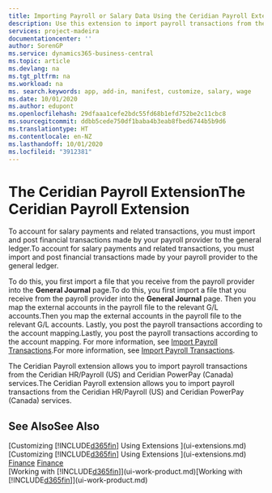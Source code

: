 ```yaml
---
title: Importing Payroll or Salary Data Using the Ceridian Payroll Extension | Microsoft Docs
description: Use this extension to import payroll transactions from the Ceridian HR/Payroll (US) and Ceridian PowerPay (Canada) services.
services: project-madeira
documentationcenter: ''
author: SorenGP
ms.service: dynamics365-business-central
ms.topic: article
ms.devlang: na
ms.tgt_pltfrm: na
ms.workload: na
ms. search.keywords: app, add-in, manifest, customize, salary, wage
ms.date: 10/01/2020
ms.author: edupont
ms.openlocfilehash: 29dfaaa1cefe2bdc55fd68b1efd752be2c11cbc8
ms.sourcegitcommit: ddbb5cede750df1baba4b3eab8fbed6744b5b9d6
ms.translationtype: HT
ms.contentlocale: en-NZ
ms.lasthandoff: 10/01/2020
ms.locfileid: "3912381"
---
```

# <a name="the-ceridian-payroll-extension"></a><span data-ttu-id="f092e-103">The Ceridian Payroll Extension</span><span class="sxs-lookup"><span data-stu-id="f092e-103">The Ceridian Payroll Extension</span></span>
<span data-ttu-id="f092e-104">To account for salary payments and related transactions, you must import and post financial transactions made by your payroll provider to the general ledger.</span><span class="sxs-lookup"><span data-stu-id="f092e-104">To account for salary payments and related transactions, you must import and post financial transactions made by your payroll provider to the general ledger.</span></span>

<span data-ttu-id="f092e-105">To do this, you first import a file that you receive from the payroll provider into the **General Journal** page.</span><span class="sxs-lookup"><span data-stu-id="f092e-105">To do this, you first import a file that you receive from the payroll provider into the **General Journal** page.</span></span> <span data-ttu-id="f092e-106">Then you map the external accounts in the payroll file to the relevant G/L accounts.</span><span class="sxs-lookup"><span data-stu-id="f092e-106">Then you map the external accounts in the payroll file to the relevant G/L accounts.</span></span> <span data-ttu-id="f092e-107">Lastly, you post the payroll transactions according to the account mapping.</span><span class="sxs-lookup"><span data-stu-id="f092e-107">Lastly, you post the payroll transactions according to the account mapping.</span></span> <span data-ttu-id="f092e-108">For more information, see [Import Payroll Transactions](finance-how-import-payroll-transactions.md).</span><span class="sxs-lookup"><span data-stu-id="f092e-108">For more information, see [Import Payroll Transactions](finance-how-import-payroll-transactions.md).</span></span>

<span data-ttu-id="f092e-109">The Ceridian Payroll extension allows you to import payroll transactions from the Ceridian HR/Payroll (US) and Ceridian PowerPay (Canada) services.</span><span class="sxs-lookup"><span data-stu-id="f092e-109">The Ceridian Payroll extension allows you to import payroll transactions from the Ceridian HR/Payroll (US) and Ceridian PowerPay (Canada) services.</span></span>

## <a name="see-also"></a><span data-ttu-id="f092e-110">See Also</span><span class="sxs-lookup"><span data-stu-id="f092e-110">See Also</span></span>
<span data-ttu-id="f092e-111">[Customizing [!INCLUDE[d365fin](includes/d365fin_md.md)] Using Extensions ](ui-extensions.md)  </span><span class="sxs-lookup"><span data-stu-id="f092e-111">[Customizing [!INCLUDE[d365fin](includes/d365fin_md.md)] Using Extensions ](ui-extensions.md)  </span></span>  
<span data-ttu-id="f092e-112">[Finance](finance.md)  </span><span class="sxs-lookup"><span data-stu-id="f092e-112">[Finance](finance.md)  </span></span>  
<span data-ttu-id="f092e-113">[Working with [!INCLUDE[d365fin](includes/d365fin_md.md)]](ui-work-product.md)</span><span class="sxs-lookup"><span data-stu-id="f092e-113">[Working with [!INCLUDE[d365fin](includes/d365fin_md.md)]](ui-work-product.md)</span></span>
